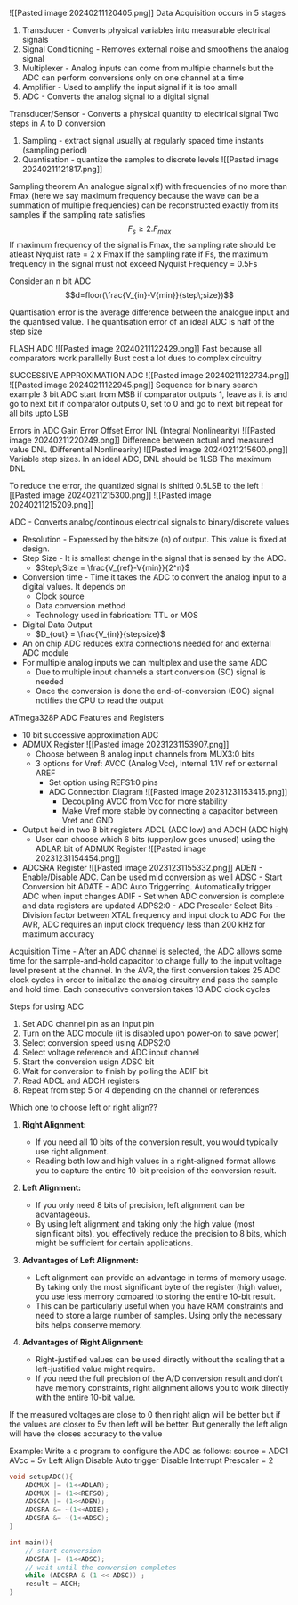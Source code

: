 ![[Pasted image 20240211120405.png]]
Data Acquisition occurs in 5 stages
1. Transducer - Converts physical variables into measurable electrical signals
2. Signal Conditioning - Removes external noise and smoothens the analog signal
3. Multiplexer - Analog inputs can come from multiple channels but the ADC can perform conversions only on one channel at a time
4. Amplifier - Used to amplify the input signal if it is too small
5. ADC - Converts the analog signal to a digital signal

Transducer/Sensor - Converts a physical quantity to electrical signal
Two steps in A to D conversion
1. Sampling - extract signal usually at regularly spaced time instants (sampling period)
2. Quantisation - quantize the samples to discrete levels
![[Pasted image 20240211121817.png]]

Sampling theorem
	An analogue signal x(f) with frequencies of no more than Fmax (here we say maximum frequency because the wave can be a summation of multiple frequencies) can be reconstructed exactly from its samples if the sampling rate satisfies
	$$F_s \ge 2.F_{max}$$
	If maximum frequency of the signal is Fmax, the sampling rate should be atleast
	Nyquist rate = 2 x Fmax
	If the sampling rate if Fs, the maximum frequency in the signal must not exceed
	Nyquist Frequency = 0.5Fs

Consider an n bit ADC
$$d=floor(\frac{V_{in}-V{min}}{step\;size})$$

Quantisation error is the average difference between the analogue input and the quantised value. The quantisation error of an ideal ADC is half of the step size

FLASH ADC
![[Pasted image 20240211122429.png]]
Fast because all comparators work parallelly
Bust cost a lot dues to complex circuitry

SUCCESSIVE APPROXIMATION ADC
![[Pasted image 20240211122734.png]]
![[Pasted image 20240211122945.png]]
Sequence for binary search
example 3 bit ADC
start from MSB
if comparator outputs 1, leave as it is and go to next bit
if comparator outputs 0, set to 0 and go to next bit
repeat for all bits upto LSB

Errors in ADC
Gain Error
Offset Error
INL (Integral Nonlinearity)
![[Pasted image 20240211220249.png]]
Difference between actual and measured value
DNL (Differential Nonlinearity)
![[Pasted image 20240211215600.png]]
Variable step sizes. In an ideal ADC, DNL should be 1LSB
The maximum DNL

To reduce the error, the quantized signal is shifted 0.5LSB to the left
![[Pasted image 20240211215300.png]]
![[Pasted image 20240211215209.png]]

ADC - Converts analog/continous electrical signals to binary/discrete values
 - Resolution - Expressed by the bitsize (n) of output. This value is fixed at design.
 - Step Size - It is smallest change in the signal that is sensed by the ADC.
	 - $Step\;Size = \frac{V_{ref}-V{min}}{2^n}$
 - Conversion time - Time it takes the ADC to convert the analog input to a digital values. It depends on
	 - Clock source
	 - Data conversion method
	 - Technology used in fabrication: TTL or MOS
 - Digital Data Output
	 - $D_{out} = \frac{V_{in}}{stepsize}$
 - An on chip ADC reduces extra connections needed for and external ADC module
 - For multiple analog inputs we can multiplex and use the same ADC
	 - Due to multiple input channels a start conversion (SC) signal is needed
	 - Once the conversion is done the end-of-conversion (EOC) signal notifies the CPU to read the output

ATmega328P ADC Features and Registers
- 10 bit successive approximation ADC
- ADMUX Register
	![[Pasted image 20231231153907.png]]
	- Choose between 8 analog input channels from MUX3:0 bits
	- 3 options for Vref: AVCC (Analog Vcc), Internal 1.1V ref or external AREF
		- Set option using REFS1:0 pins
		- ADC Connection Diagram
			![[Pasted image 20231231153415.png]]
			- Decoupling AVCC from Vcc for more stability
			- Make Vref more stable by connecting a capacitor between Vref and GND
- Output held in two 8 bit registers ADCL (ADC low) and ADCH (ADC high)
	- User can choose which 6 bits (upper/low goes unused) using the ADLAR bit of ADMUX Register
		![[Pasted image 20231231154454.png]]
- ADCSRA Register
	![[Pasted image 20231231155332.png]]
	ADEN - Enable/Disable ADC. Can be used mid conversion as well
	ADSC - Start Conversion bit
	ADATE - ADC Auto Triggerring. Automatically trigger ADC when input changes
	ADIF - Set when ADC conversion is complete and data registers are updated
	ADPS2:0 - ADC Prescaler Select Bits - Division factor between XTAL frequency and input clock to ADC
		For the AVR, ADC requires an input clock frequency less than 200 kHz for maximum accuracy

Acquisition Time - After an ADC channel is selected, the ADC allows some time for the sample-and-hold capacitor to charge fully to the input voltage level present at the channel. In the AVR, the first conversion takes 25 ADC clock cycles in order to initialize the analog circuitry and pass the sample and hold time. Each consecutive conversion takes 13 ADC clock cycles

Steps for using ADC
1. Set ADC channel pin as an input pin
2. Turn on the ADC module (it is disabled upon power-on to save power)
3. Select conversion speed using ADPS2:0
4. Select voltage reference and ADC input channel
5. Start the conversion usign ADSC bit
6. Wait for conversion to finish by polling the ADIF bit
7. Read ADCL and ADCH registers
8. Repeat from step 5 or 4 depending on the channel or references

Which one to choose left or right align??
1. **Right Alignment:**
    
    - If you need all 10 bits of the conversion result, you would typically use right alignment.
    - Reading both low and high values in a right-aligned format allows you to capture the entire 10-bit precision of the conversion result.
2. **Left Alignment:**
    
    - If you only need 8 bits of precision, left alignment can be advantageous.
    - By using left alignment and taking only the high value (most significant bits), you effectively reduce the precision to 8 bits, which might be sufficient for certain applications.
3. **Advantages of Left Alignment:**
    
    - Left alignment can provide an advantage in terms of memory usage. By taking only the most significant byte of the register (high value), you use less memory compared to storing the entire 10-bit result.
    - This can be particularly useful when you have RAM constraints and need to store a large number of samples. Using only the necessary bits helps conserve memory.
4. **Advantages of Right Alignment:**
    
    - Right-justified values can be used directly without the scaling that a left-justified value might require.
    - If you need the full precision of the A/D conversion result and don't have memory constraints, right alignment allows you to work directly with the entire 10-bit value.

If the measured voltages are close to 0 then right align will be better but if the values are closer to 5v then left will be better. But generally the left align will have the closes accuracy to the value

Example:
Write a c program to configure the ADC as follows:
source = ADC1
AVcc = 5v
Left Align
Disable Auto trigger
Disable Interrupt
Prescaler = 2
```c
void setupADC(){
	ADCMUX |= (1<<ADLAR);
	ADCMUX |= (1<<REFS0);
	ADSCRA |= (1<<ADEN);
	ADCSRA &= ~(1<<ADIE);
	ADCSRA &= ~(1<<ADSC);
}

int main(){
	// start conversion
	ADCSRA |= (1<<ADSC);
	// wait until the conversion completes
	while (ADCSRA & (1 << ADSC)) ;
	result = ADCH;
}
```